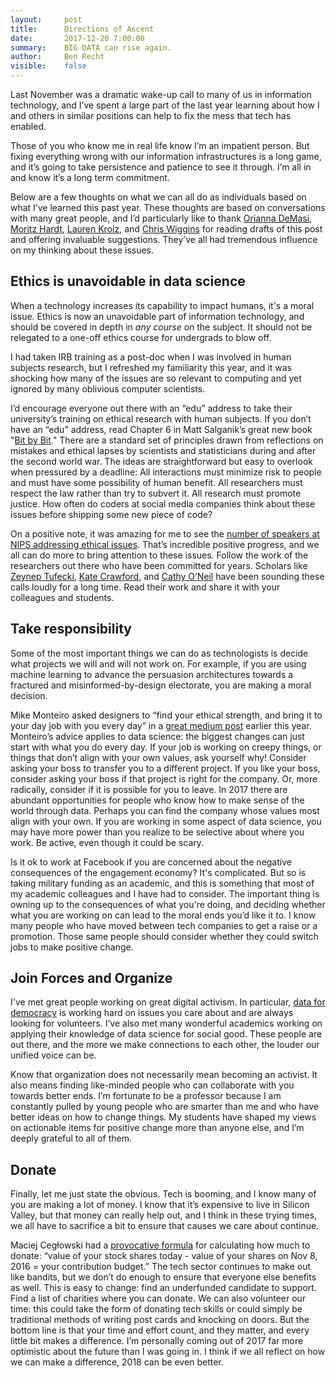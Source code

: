 ```yaml
---
layout:     post
title:      Directions of Ascent
date:       2017-12-20 7:00:00
summary:    BIG DATA can rise again.
author:     Ben Recht
visible:    false
---
```


Last November was a dramatic wake-up call to many of us in information technology, and I’ve spent a large part of the last year learning about how I and others in similar positions can help to fix the mess that tech has enabled.

Those of you who know me in real life know I’m an impatient person. But fixing everything wrong with our information infrastructures is a long game, and it’s going to take persistence and patience to see it through. I’m all in and know it’s a long term commitment.

Below are a few thoughts on what we can all do as individuals based on what I’ve learned this past year.  These thoughts are based on conversations with many great people, and I’d particularly like to thank [Orianna DeMasi](https://people.eecs.berkeley.edu/~odemasi/), [Moritz Hardt](http://mrtz.org), [Lauren Kroiz](http://arthistory.berkeley.edu/person/1799032-lauren-kroiz), and [Chris Wiggins](http://www.columbia.edu/~chw2/) for reading drafts of this post and offering invaluable suggestions. They’ve all had tremendous influence on my thinking about these issues.

## Ethics is unavoidable in data science

When a technology increases its capability to impact humans, it's a moral issue. Ethics is now an unavoidable part of information technology, and should be covered in depth in *any course* on the subject. It should not be relegated to a one-off ethics course for undergrads to blow off.

I had taken IRB training as a post-doc when I was involved in human subjects research, but I refreshed my familiarity this year, and it was shocking how many of the issues are so relevant to computing and yet ignored by many oblivious computer scientists.

I’d encourage everyone out there with an “edu” address to take their university’s training on ethical research with human subjects. If you don’t have an “edu” address, read Chapter 6 in Matt Salganik’s great new book "[Bit by Bit](http://www.bitbybitbook.com/en/ethics/)."  There are a standard set of principles drawn from reflections on mistakes and ethical lapses by scientists and statisticians during and after the second world war.  The ideas are straightforward but easy to overlook when pressured by a deadline: All interactions must minimize risk to people and must have some possibility of human benefit. All researchers must respect the law rather than try to subvert it.  All research must promote justice. How often do coders at social media companies think about these issues before shipping some new piece of code?

On a positive note, it was amazing for me to see the [number of speakers at NIPS addressing ethical issues](https://www.wired.com/story/artificial-intelligence-seeks-an-ethical-conscience).  That’s incredible positive progress, and we all can do more to bring attention to these issues. Follow the work of the researchers out there who have been committed for years.  Scholars like [Zeynep Tufecki](http://technosociology.org/), [Kate Crawford](http://www.katecrawford.net/), and [Cathy O’Neil](https://mathbabe.org/) have been sounding these calls loudly for a long time. Read their work and share it with your colleagues and students.

## Take responsibility

Some of the most important things we can do as technologists is decide what projects we will and will not work on.  For example, if you are using machine learning to advance the persuasion architectures towards a fractured and misinformed-by-design electorate, you are making a moral decision.

Mike Monteiro asked designers to “find your ethical strength, and bring it to your day job with you every day” in a [great medium post](https://deardesignstudent.com/ethics-cant-be-a-side-hustle-b9e78c090aee) earlier this year.  Monteiro’s advice applies to data science: the biggest changes can just start with what you do every day. If your job is working on creepy things, or things that don’t align with your own values, ask yourself why! Consider asking your boss to transfer you to a different project. If you like your boss, consider asking your boss if that project is right for the company. Or, more radically, consider if it is possible for you to leave. In 2017 there are abundant opportunities for people who know how to make sense of the world through data. Perhaps you can find the company whose values most align with your own. If you are working in some aspect of data science, you may have more power than you realize to be selective about where you work. Be active, even though it could be scary.

Is it ok to work at Facebook if you are concerned about the negative consequences of the engagement economy? It's complicated. But so is taking military funding as an academic, and this is something that most of my academic colleagues and I have had to consider. The important thing is owning up to the consequences of  what you're doing, and deciding whether what you are working on can lead to the moral ends you’d like it to. I know many people who have moved between tech companies to get a raise or a promotion. Those same people should consider whether they could switch jobs to make positive change.

## Join Forces and Organize

I've met great people working on great digital activism. In particular, [data for democracy](http://datafordemocracy.org/) is working hard on issues you care about and are always looking for volunteers. I’ve also met many wonderful academics working on applying their knowledge of data science for social good. These people are out there, and the more we make connections to each other, the louder our unified voice can be.

Know that organization does not necessarily mean becoming an activist. It also means finding like-minded people who can collaborate with you towards better ends. I’m fortunate to be a professor because I am constantly pulled by young people who are smarter than me and who have better ideas on how to change things. My students have shaped my views on actionable items for positive change more than anyone else, and I’m deeply grateful to all of them.

## Donate

Finally, let me just state the obvious. Tech is booming, and I know many of you are making a lot of money. I know that it’s expensive to live in Silicon Valley, but that money can really help out, and I think in these trying times, we all have to sacrifice a bit to ensure that causes we care about continue.

Maciej Cegłowski had a [provocative formula](https://twitter.com/Pinboard/status/942759494479765504) for calculating how much to donate: “value of your stock shares today - value of your shares on Nov 8, 2016 = your contribution budget.” The tech sector continues to make out like bandits, but we don’t do enough to ensure that everyone else benefits as well.  This is easy to change: find an underfunded candidate to support. Find a list of charities where you can donate. We can also volunteer our time: this could take the form of donating tech skills or could simply be traditional methods of writing post cards and knocking on doors. But the bottom line is that your time and effort count, and they matter, and every little bit makes a difference. I’m personally coming out of 2017 far more optimistic about the future than I was going in. I think if we all reflect on how we can make a difference, 2018 can be even better.
